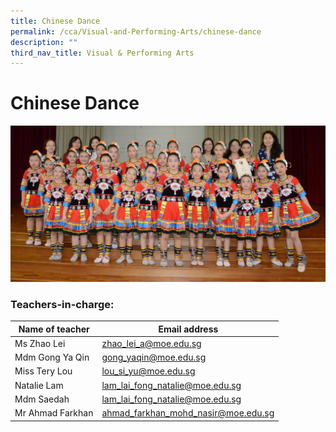 ```yaml
---
title: Chinese Dance
permalink: /cca/Visual-and-Performing-Arts/chinese-dance
description: ""
third_nav_title: Visual & Performing Arts
---
```

# **Chinese Dance**

![](/images/Chinese%20Dance1.jpg)

### Teachers-in-charge:

| Name of teacher 	| Email address 	|
| ---	| ---	|
| Ms Zhao Lei 	| [zhao_lei_a@moe.edu.sg](mailto:zhao_lei_a@moe.edu.sg) 	|
| Mdm Gong Ya Qin 	| [gong_yaqin@moe.edu.sg](mailto:gong_yaqin@moe.edu.sg) 	|
| Miss Tery Lou 	| [lou_si_yu@moe.edu.sg](mailto:lou_si_yu@moe.edu.sg) 	|
| Natalie Lam 	| [lam_lai_fong_natalie@moe.edu.sg](mailto:lam_lai_fong_natalie@moe.edu.sg) 	|
| Mdm Saedah 	| [lam_lai_fong_natalie@moe.edu.sg](mailto:saedah_mohamed_hussien@moe.edu.sg) 	|
| Mr Ahmad Farkhan 	| [ahmad_farkhan_mohd_nasir@moe.edu.sg](mailto:ahmad_farkhan_mohd_nasir@moe.edu.sg) 	|